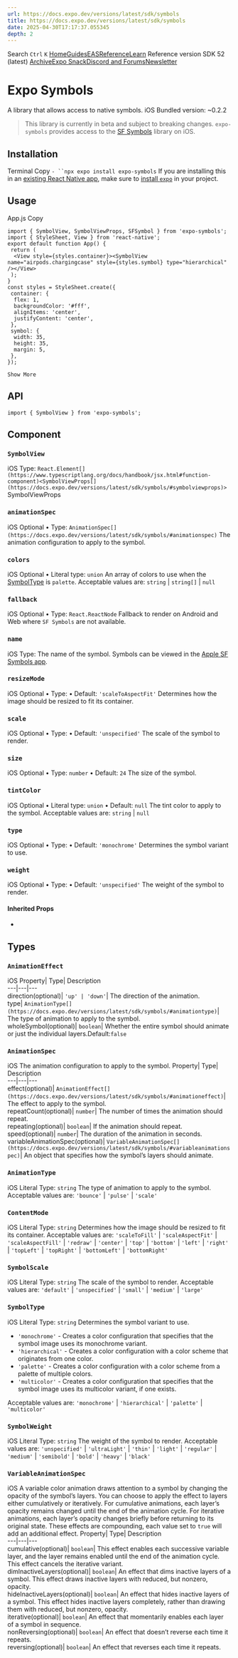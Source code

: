 ```yaml
---
url: https://docs.expo.dev/versions/latest/sdk/symbols
title: https://docs.expo.dev/versions/latest/sdk/symbols
date: 2025-04-30T17:17:37.055345
depth: 2
---
```


Search
`Ctrl` `K`
[Home](https://docs.expo.dev/)[Guides](https://docs.expo.dev/guides/overview)[EAS](https://docs.expo.dev/eas)[Reference](https://docs.expo.dev/versions/latest)[Learn](https://docs.expo.dev/tutorial/overview)
Reference version
SDK 52 (latest)
[Archive](https://docs.expo.dev/archive)[Expo Snack](https://snack.expo.dev)[Discord and Forums](https://chat.expo.dev)[Newsletter](https://expo.dev/mailing-list/signup)
# Expo Symbols
A library that allows access to native symbols.
iOS
Bundled version:
~0.2.2
> This library is currently in beta and subject to breaking changes.
`expo-symbols` provides access to the [SF Symbols](https://developer.apple.com/sf-symbols/) library on iOS.
## Installation
Terminal
Copy
`- ``npx expo install expo-symbols`
If you are installing this in an [existing React Native app](https://docs.expo.dev/bare/overview), make sure to [install `expo`](https://docs.expo.dev/bare/installing-expo-modules) in your project.
## Usage
App.js
Copy
```
import { SymbolView, SymbolViewProps, SFSymbol } from 'expo-symbols';
import { StyleSheet, View } from 'react-native';
export default function App() {
 return (
  <View style={styles.container}><SymbolView name="airpods.chargingcase" style={styles.symbol} type="hierarchical" /></View>
 );
}
const styles = StyleSheet.create({
 container: {
  flex: 1,
  backgroundColor: '#fff',
  alignItems: 'center',
  justifyContent: 'center',
 },
 symbol: {
  width: 35,
  height: 35,
  margin: 5,
 },
});

Show More

```

## API
```
import { SymbolView } from 'expo-symbols';

```

## Component
### `SymbolView`
iOS
Type: `React.Element[](https://www.typescriptlang.org/docs/handbook/jsx.html#function-component)<SymbolViewProps[](https://docs.expo.dev/versions/latest/sdk/symbols/#symbolviewprops)>`
SymbolViewProps
### `animationSpec`
iOS
Optional • Type: `AnimationSpec[](https://docs.expo.dev/versions/latest/sdk/symbols/#animationspec)`
The animation configuration to apply to the symbol.
### `colors`
iOS
Optional • Literal type: `union`
An array of colors to use when the [SymbolType](https://docs.expo.dev/versions/latest/sdk/symbols/#symboltype) is `palette`.
Acceptable values are: `string` | `string[]` | `null`
### `fallback`
iOS
Optional • Type: `React.ReactNode`
Fallback to render on Android and Web where `SF Symbols` are not available.
### `name`
iOS
Type: 
The name of the symbol. Symbols can be viewed in the [Apple SF Symbols app](https://developer.apple.com/sf-symbols/).
### `resizeMode`
iOS
Optional • Type: • Default: `'scaleToAspectFit'`
Determines how the image should be resized to fit its container.
### `scale`
iOS
Optional • Type: • Default: `'unspecified'`
The scale of the symbol to render.
### `size`
iOS
Optional • Type: `number` • Default: `24`
The size of the symbol.
### `tintColor`
iOS
Optional • Literal type: `union` • Default: `null`
The tint color to apply to the symbol.
Acceptable values are: `string` | `null`
### `type`
iOS
Optional • Type: • Default: `'monochrome'`
Determines the symbol variant to use.
### `weight`
iOS
Optional • Type: • Default: `'unspecified'`
The weight of the symbol to render.
#### Inherited Props
  * 

## Types
### `AnimationEffect`
iOS
Property| Type| Description  
---|---|---  
direction(optional)| `'up' | 'down'`| The direction of the animation.  
type| `AnimationType[](https://docs.expo.dev/versions/latest/sdk/symbols/#animationtype)`| The type of animation to apply to the symbol.  
wholeSymbol(optional)| `boolean`| Whether the entire symbol should animate or just the individual layers.Default:`false`  
### `AnimationSpec`
iOS
The animation configuration to apply to the symbol.
Property| Type| Description  
---|---|---  
effect(optional)| `AnimationEffect[](https://docs.expo.dev/versions/latest/sdk/symbols/#animationeffect)`| The effect to apply to the symbol.  
repeatCount(optional)| `number`| The number of times the animation should repeat.  
repeating(optional)| `boolean`| If the animation should repeat.  
speed(optional)| `number`| The duration of the animation in seconds.  
variableAnimationSpec(optional)| `VariableAnimationSpec[](https://docs.expo.dev/versions/latest/sdk/symbols/#variableanimationspec)`| An object that specifies how the symbol’s layers should animate.  
### `AnimationType`
iOS
Literal Type: `string`
The type of animation to apply to the symbol.
Acceptable values are: `'bounce'` | `'pulse'` | `'scale'`
### `ContentMode`
iOS
Literal Type: `string`
Determines how the image should be resized to fit its container.
Acceptable values are: `'scaleToFill'` | `'scaleAspectFit'` | `'scaleAspectFill'` | `'redraw'` | `'center'` | `'top'` | `'bottom'` | `'left'` | `'right'` | `'topLeft'` | `'topRight'` | `'bottomLeft'` | `'bottomRight'`
### `SymbolScale`
iOS
Literal Type: `string`
The scale of the symbol to render.
Acceptable values are: `'default'` | `'unspecified'` | `'small'` | `'medium'` | `'large'`
### `SymbolType`
iOS
Literal Type: `string`
Determines the symbol variant to use.
  * `'monochrome'` - Creates a color configuration that specifies that the symbol image uses its monochrome variant.
  * `'hierarchical'` - Creates a color configuration with a color scheme that originates from one color.
  * `'palette'` - Creates a color configuration with a color scheme from a palette of multiple colors.
  * `'multicolor'` - Creates a color configuration that specifies that the symbol image uses its multicolor variant, if one exists.


Acceptable values are: `'monochrome'` | `'hierarchical'` | `'palette'` | `'multicolor'`
### `SymbolWeight`
iOS
Literal Type: `string`
The weight of the symbol to render.
Acceptable values are: `'unspecified'` | `'ultraLight'` | `'thin'` | `'light'` | `'regular'` | `'medium'` | `'semibold'` | `'bold'` | `'heavy'` | `'black'`
### `VariableAnimationSpec`
iOS
A variable color animation draws attention to a symbol by changing the opacity of the symbol’s layers. You can choose to apply the effect to layers either cumulatively or iteratively. For cumulative animations, each layer’s opacity remains changed until the end of the animation cycle. For iterative animations, each layer’s opacity changes briefly before returning to its original state. These effects are compounding, each value set to `true` will add an additional effect.
Property| Type| Description  
---|---|---  
cumulative(optional)| `boolean`| This effect enables each successive variable layer, and the layer remains enabled until the end of the animation cycle. This effect cancels the iterative variant.  
dimInactiveLayers(optional)| `boolean`| An effect that dims inactive layers of a symbol. This effect draws inactive layers with reduced, but nonzero, opacity.  
hideInactiveLayers(optional)| `boolean`| An effect that hides inactive layers of a symbol. This effect hides inactive layers completely, rather than drawing them with reduced, but nonzero, opacity.  
iterative(optional)| `boolean`| An effect that momentarily enables each layer of a symbol in sequence.  
nonReversing(optional)| `boolean`| An effect that doesn’t reverse each time it repeats.  
reversing(optional)| `boolean`| An effect that reverses each time it repeats.

